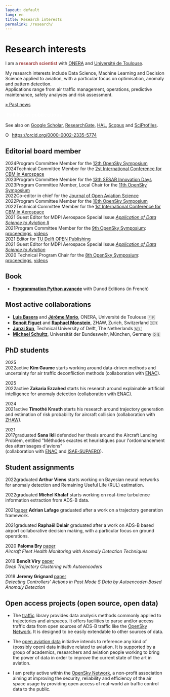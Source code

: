 ```yaml
---
layout: default
lang: en
title: Research interests
permalink: /research/
---
```


# Research interests

I am a <span style="color: #9a3334; font-weight: 600">research scientist</span> with [ONERA](https://www.onera.fr/en) and [Université de Toulouse](https://www.univ-toulouse.fr/).

My research interests include Data Science, Machine Learning and Decision Science applied to aviation, with a particular focus on optimisation, anomaly and pattern detection.  
Applications range from air traffic management, operations, predictive maintenance, safety analyses and risk assessment.

[» Past news](/news)

<span class="badge paper">  <!-- float-right -->
<a href="/publications" style="color: white; font-weight: bold; font-size: 115%;padding:3pt">Full list of publications</a>
</span>

See also on [Google Scholar](https://scholar.google.fr/citations?user=mUHbacsAAAAJ&hl=fr&sortby=pubdate), [ResearchGate](https://www.researchgate.net/profile/Xavier_Olive2), [HAL](https://cv.archives-ouvertes.fr/xavier-olive), [Scopus](https://www.scopus.com/authid/detail.uri?authorId=57219756804) and [SciProfiles](https://sciprofiles.com/profile/681188).

<div itemscope itemtype="https://schema.org/Person"><a itemprop="sameAs" content="https://orcid.org/0000-0002-2335-5774" href="https://orcid.org/0000-0002-2335-5774" target="orcid.widget" rel="me noopener noreferrer" style="vertical-align:top;"><img src="https://orcid.org/sites/default/files/images/orcid_16x16.png" style="width:1em;margin-right:.5em;" alt="ORCID iD icon">https://orcid.org/0000-0002-2335-5774</a></div>

## Editorial board member

<span class="float-left year">2024</span>Program Committee Member for the [12th OpenSky Symposium](http://symposium.opensky-network.org/)<br/>
<span class="float-left year">2024</span>Technical Committee Member for the [2st International Conference for CBM in Aerospace](https://cbmacademy.eu/)<br/>
<span class="float-left year">2023</span>Program Committee Member for the [13th SESAR Innovation Days](https://sesarju.eu/sesarinnovationdays)<br/>
<span class="float-left year">2023</span>Program Committee Member, Local Chair for the [11th OpenSky Symposium](http://symposium.opensky-network.org/2023/)<br/>
<span class="float-left year">2022</span>Co-editor in chief for the [Journal of Open Aviation Science](https://journals.open.tudelft.nl/joas/)<br/>
<span class="float-left year">2022</span>Program Committee Member for the [10th OpenSky Symposium](http://symposium.opensky-network.org/2022/)<br/>
<span class="float-left year">2022</span>Technical Committee Member for the [1st International Conference for CBM in Aerospace](https://cbmacademy.eu/)<br/>
<span class="float-left year">2021</span> Guest Editor for MDPI Aerospace Special Issue [_Application of Data Science to Aviation II_](https://www.mdpi.com/journal/aerospace/special_issues/Application_Data_Science_Aviation_II)<br/>
<span class="float-left year">2021</span>Program Committee Member for the [9th OpenSky Symposium](http://symposium.opensky-network.org/2021/): [proceedings](https://www.mdpi.com/2673-4591/13/1), [videos](https://www.youtube.com/playlist?list=PLNft4qtPGeqPKT8i9KJws9LXYS-u1c1Ly)<br/>
<span class="float-left year">2021</span> Editor for [TU Delft OPEN Publishing](https://www.tudelft.nl/library/tu-delft-open-science/os/open-publishing)<br/>
<span class="float-left year">2021</span> Guest Editor for MDPI Aerospace Special Issue [_Application of Data Science to Aviation_](https://www.mdpi.com/journal/aerospace/special_issues/Application_Data_Science_Aviation)<br/>
<span class="float-left year">2020</span> Technical Program Chair for the [8th OpenSky Symposium](https://symposium.opensky-network.org/2020/): [proceedings](https://www.mdpi.com/2504-3900/59/1), [videos](https://www.youtube.com/playlist?list=PLNft4qtPGeqO79zjez0mEPYEHkoI7zQCo)

## Book

- [**Programmation Python avancée**](/python) with Dunod Editions (in French)

## Most active collaborations

- [**Luis Basora**](https://github.com/lbasora/) and [**Jérôme Morio**](https://www.onera.fr/en/staff/jerome-morio), ONERA, Université de Toulouse 🇫🇷
- [**Benoit Figuet**](https://www.zhaw.ch/en/about-us/person/figu/) and [**Raphael Monstein**](https://www.zhaw.ch/en/about-us/person/mora/), ZHAW, Zurich, Switzerland 🇨🇭
- [**Junzi Sun**](https://junzisun.com/), Technical University of Delft, The Netherlands 🇳🇱
- [**Michael Schultz**](https://www.unibw.de/lvk/), Universität der Bundeswehr, München, Germany 🇩🇪

## PhD students

<span class="float-left year">2025<br/>2022</span><span class="badge float-right">active</span> **Kim Gaume** starts working around data-driven methods and uncertainty for air traffic deconfliction methods (collaboration with [ENAC](https://www.enac.fr/en)).

<span class="float-left year">2025<br/>2022</span><span class="badge float-right">active</span> **Zakaria Ezzahed** starts his research around explainable artificial intelligence for anomaly detection (collaboration with [ENAC](https://www.enac.fr/en)).

<span class="float-left year">2024<br/>2021</span><span class="badge float-right">active</span> **Timothé Krauth** starts his research around trajectory generation and estimation of risk probability for aircraft collision (collaboration with [ZHAW](https://www.zhaw.ch/de/hochschule/)).

<span class="float-left year">2021<br/>2017</span><span class="badge graduated float-right">graduated</span> **Sana Ikli** defended her thesis around the Aircraft Landing Problem, entitled "Méthodes exactes et heuristiques pour l'ordonnancement des atterrissages d'avions"  
(collaboration with [ENAC](https://www.enac.fr/en) and [ISAE-SUPAERO](https://www.isae-supaero.fr/en)).

## Student assignments

<span class="float-left year">2022</span><span class="badge graduated float-right">graduated</span> **Arthur Viens** starts working on Bayesian neural networks for anomaly detection and Remaining Useful Life (RUL) estimation.

<span class="float-left year">2022</span><span class="badge graduated float-right">graduated</span> **Michel Khalaf** starts working on real-time turbulence information extraction from ADS-B data.

<span class="float-left year">2021</span>[<span class="badge paper float-right">paper</span>](https://doi.org/10.1016/j.mlwa.2022.100446) **Adrian Lafage** graduated after a work on a trajectory generation framework.

<span class="float-left year">2021</span><span class="badge graduated float-right">graduated</span> **Raphaël Delair** graduated after a work on ADS-B based airport collaborative decision making, with a particular focus on ground operations.

<span class="float-left year">2020</span> **Paloma Bry** [<span class="badge paper float-right">paper</span>](https://doi.org/10.3390/aerospace8040103)  
_Aircraft Fleet Health Monitoring with Anomaly Detection Techniques_

<span class="float-left year">2019</span> **Benoît Viry** [<span class="badge paper float-right">paper</span>](http://www.icrat.org/ICRAT/seminarContent/2020/papers/ICRAT2020_paper_2.pdf)  
_Deep Trajectory Clustering with Autoencoders_

<span class="float-left year">2018</span> **Jeremy Grignard** [<span class="badge paper float-right">paper</span>](https://www.sesarju.eu/sites/default/files/documents/sid/2018/papers/SIDs_2018_paper_17.pdf)  
_Detecting Controllers’ Actions in Past Mode S Data by Autoencoder-Based Anomaly Detection_

## Open access projects (open source, open data)

- The [traffic](https://traffic-viz.github.io/) library provides data
  analysis methods commonly applied to trajectories and airspaces. It offers
  facilities to parse and/or access traffic data from open sources of ADS-B
  traffic like the [OpenSky Network](https://opensky-network.org/).
  It is designed to be easily extendable to other sources of data.

- The [open aviation data](https://atmdata.github.io/) initiative intends to
  reference any kind of (possibly open) data initiative related to aviation. It is
  supported by a group of academics, researchers and aviation people working to
  bring the power of data in order to improve the current state of the art in
  aviation.

- I am pretty active within the [OpenSky Network](https://opensky-network.org/),
  a non-profit association aiming at improving the security, reliability and
  efficiency of the air space usage by providing open access of real-world air
  traffic control data to the public.

